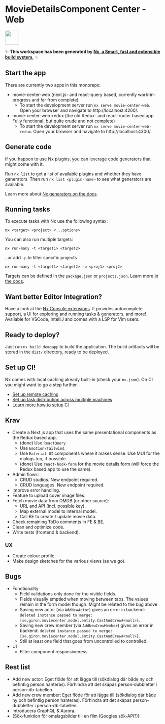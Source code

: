 # MovieDetailsComponent Center - Web

<a alt="Nx logo" href="https://nx.dev" target="_blank" rel="noreferrer"><img src="https://raw.githubusercontent.com/nrwl/nx/master/images/nx-logo.png" width="45"></a>

✨ **This workspace has been generated by [Nx, a Smart, fast and extensible build system.](https://nx.dev)** ✨

## Start the app

There are currently two apps in this monorepo:

- movie-center-web (next.js- and react-query based, currently work-in-progress and far from complete)
  - To start the development server run `nx serve movie-center-web`. Open your browser and navigate to http://localhost:4200/.
- movie-center-web-redux (the old Redux- and react-router based app. Fully functional, but quite crude and not complete)
  - To start the development server run `nx serve movie-center-web-redux`. Open your browser and navigate to http://localhost:4300/.

## Generate code

If you happen to use Nx plugins, you can leverage code generators that might come with it.

Run `nx list` to get a list of available plugins and whether they have generators. Then run `nx list <plugin-name>` to see what generators are available.

Learn more about [Nx generators on the docs](https://nx.dev/plugin-features/use-code-generators).

## Running tasks

To execute tasks with Nx use the following syntax:

```
nx <target> <project> <...options>
```

You can also run multiple targets:

```
nx run-many -t <target1> <target2>
```

..or add `-p` to filter specific projects

```
nx run-many -t <target1> <target2> -p <proj1> <proj2>
```

Targets can be defined in the `package.json` or `projects.json`. Learn more [in the docs](https://nx.dev/core-features/run-tasks).

## Want better Editor Integration?

Have a look at the [Nx Console extensions](https://nx.dev/nx-console). It provides autocomplete support, a UI for exploring and running tasks & generators, and more! Available for VSCode, IntelliJ and comes with a LSP for Vim users.

## Ready to deploy?

Just run `nx build demoapp` to build the application. The build artifacts will be stored in the `dist/` directory, ready to be deployed.

## Set up CI!

Nx comes with local caching already built-in (check your `nx.json`). On CI you might want to go a step further.

- [Set up remote caching](https://nx.dev/core-features/share-your-cache)
- [Set up task distribution across multiple machines](https://nx.dev/nx-cloud/features/distribute-task-execution)
- [Learn more how to setup CI](https://nx.dev/recipes/ci)

## Krav

- Create a Next.js app that uses the same presentational components as the Redux based app.
  - (done) Use `ReactQuery`.
  - Use `Emotion/Tailwind`.
  - Use `Material UI` components where it makes sense. Use MUI for the dialogs too, if possible.
  - (done) Use `react-hook-form` for the movie details form (will force the Redux based app to use the same).
- Admin flows:
  - CRUD studios. New endpoint required.
  - CRUD languages. New endpoint required.
- Improve error handling.
- Feature to upload cover image files.
- Fetch movie data from OMDB (or other source):
  - URL and API (incl. possible key).
  - Map external model to internal model.
  - Call BE to create / update movie data.
- Check remaining ToDo comments in FE & BE.
- Clean and optimize code.
- Write tests (frontend & backend).

### UX

- Create colour profile.
- Make design sketches for the various views (as we go).

## Bugs

- Functionality
  - Field validations only done for the visible fields.
  - Fields visually emptied when moving between tabs. The values remain in the form model though. Might be related to the bug above.
  - Saving new actor (via `AddNewActor`) gives an error in backend: `deleted instance passed to merge: [se.giron.moviecenter.model.entity.CastAndCrew#<null>]`.
  - Saving new crew member (via `AddNewCrewMember`) gives an error in backend: `deleted instance passed to merge: [se.giron.moviecenter.model.entity.CastAndCrew#<null>]`.
  - Still at least one field that goes from uncontrolled to controlled.
- UI
  - Filter component responsiveness.

## Rest list

- Add new actor: Eget flöde för att lägga till (sökdialog där både ny och befintlig person hanteras). Förhindra att det skapas person-dubbletter i person-db-tabellen.
- Add new crew member: Eget flöde för att lägga till (sökdialog där både ny och befintlig person hanteras). Förhindra att det skapas person-dubbletter i person-db-tabellen.
- Introducera GraphQL & Aurora.
- (Sök-funktion för omslagsbilder till en film (Googles sök-API?))
